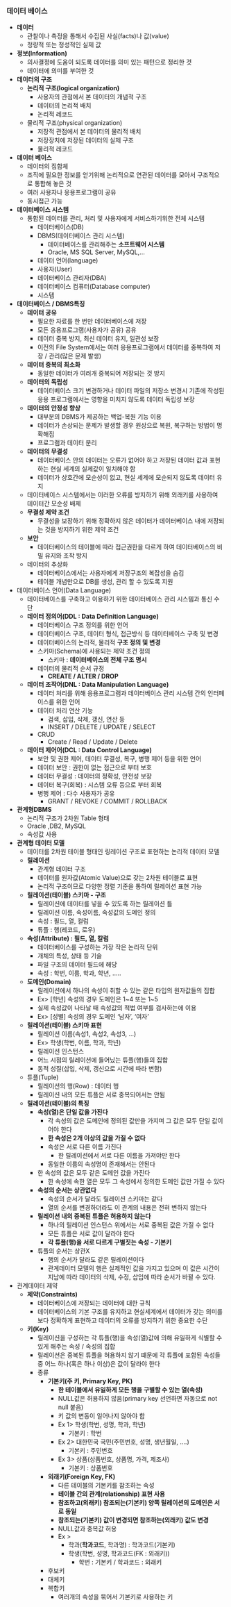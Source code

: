 ### 데이터 베이스

- **데이터**
  - 관찰이나 측정을 통해서 수집된 사실(facts)나 값(value)
  - 정량적 또는 정성적인 실제 값
- **정보(Information)**
  - 의사결정에 도움이 되도록 데이터를 의미 있는 패턴으로 정리한 것
  - 데이터에 의미를 부여한 것
- **데이터의 구조**
  - **논리적 구조(logical organization)**
    - 사용자의 관점에서 본 데이터의 개념적 구조
    - 데이터의 논리적 배치
    - 논리적 레코드
  - 물리적 구조(physical organization)
    - 저장적 관점에서 본 데이터의 물리적 배치
    - 저장장치에 저장된 데이터의 실제 구조
    - 물리적 레코드
- **데이터 베이스**
  - 데이터의 집합체
  - 조직에 필요한 정보를 얻기위해 논리적으로 연관된 데이터를 모아서 구조적으로 통합해 놓은 것
  - 여러 사용자나 응용프로그램이 공유
  - 동시접근 가능
- **데이터베이스 시스템**
  - 통합된 데이터를 관리, 처리 및 사용자에게 서비스하기위한 전체 시스템
    - 데이터베이스(DB)
    - DBMS(데이터베이스 관리 시스템)
      - 데이터베이스를 관리해주는 **소프트웨어 시스템**
      - Oracle, MS SQL Server, MySQL,…
    - 데이터 언어(language)
    - 사용자(User)
    - 데이터베이스 관리자(DBA)
    - 데이터베이스 컴퓨터(Database computer)
    - 시스템
- **데이터베이스 / DBMS특징**
  - **데이터 공유**
    - 필요한 자료를 한 번만 데이터베이스에 저장
    - 모든 응용프로그램(사용자가 공유) 공유
    - 데이터 중복 방지, 최신 데이터 유지, 일관성 보장
    - 이전의 File System에서는 여러 응용프로그램에서 데이터를 중복하여 저장 / 관리(많은 문제 발생)
  - **데이터 중복의 최소화**
    - 동일한 데이터가 여러개 중복되어 저장되는 것 방지
  - **데이터의 독립성**
    - 데이터베이스 크기 변경하거나 데이터 파일의 저장소 변경시 기존에 작성된 응용 프로그램에서는 영향을 미치지 않도록 데이터 독립성 보장
  - **데이터의 안정성 향상**
    - 대부분의 DBMS가 제공하는 백업-복원 기능 이용
    - 데이터가 손상되는 문제가 발생할 경우 원상으로 복원, 복구하는 방법이 명확해짐
    - 프로그램과 데이터 분리
  - **데이터의 무결성**
    - 데이터베이스 안의 데이터는 오류가 없어야 하고 저장된 데이터 값과 표현하는 현실 세계의 실제값이 일치해야 함
    - 데이터가 상호간에 모순성이 없고, 현실 세계에 모순되지 않도록 데이터 유지
  - 데이터베이스 시스템에서는 이러한 오류를 방지하기 위해 외래키를 사용하여 데이터간 모순성 배제
  - **무결성 제약 조건**
    - 무결성을 보장하기 위해 정확하지 않은 데이터가 데이터베이스 내에 저장되는 것을 방지하기 위한 제약 조건
  - **보안**
    - 데이터베이스의 테이블에 따라 접근권한을 다르게 하여 데이터베이스의 비밀 유지와 조작 방지
  - 데이터의 추상화
    - 데이터베이스에서는 사용자에게 저장구조의 복잡성을 숨김
    - 테이블 개념만으로 DB를 생성, 관리 할 수 있도록 지원
- 데이터베이스 언어(Data Language)
  - 데이터베이스를 구축하고 이용하기 위한 데이터베이스 관리 시스템과 통신 수단
  - **데이터 정의어(DDL : Data Definition Language)**
    - 데이터베이스 구조 정의를 위한 언어
    - 데이터베이스 구조, 데이터 형식, 접근방식 등 데이터베이스 구축 및 변경
    - 데이터베이스의 논리적, 물리적 **구조 정의 및 변경**
    - 스키마(Schema)에 사용되는 제약 조건 정의
      - 스키마 : **데이터베이스의 전체 구조 명시**
    - 데이터의 물리적 순서 규정
      - **CREATE / ALTER / DROP**
  - **데이터 조작어(DNL : Data Manipulation Language)**
    - 데이터 처리를 위해 응용프로그램과 데이터베이스 관리 시스템 간의 인터페이스를 위한 언어
    - 데이터 처리 연산 기능
      - 검색, 삽입, 삭제, 갱신, 연산 등
      - INSERT / DELETE / UPDATE / SELECT
    - CRUD
      - Create / Read / Update / Delete
  - **데이터 제어어(DCL : Data Control Language)**
    - 보안 및 권한 제어, 데이터 무결성, 복구, 병행 제어 등을 위한 언어
    - 데이터 보안 : 권한이 없는 접근으로 부터 보호
    - 데이터 무결성 : 데이터의 정확성, 안전성 보장
    - 데이터 복구(회복) : 시스템 오류 등으로 부터 회복
    - 병행 제어 : 다수 사용자가 공유
      - GRANT / REVOKE / COMMIT / ROLLBACK
- **관계형DBMS**
  - 논리적 구조가 2차원 Table 형태
  - Oracle ,DB2, MySQL
  - 속성값 사용
- **관계형 데이터 모델**
  - 데이터를 2차원 테이블 형태인 링레이션 구조로 표현하는 논리적 데이터 모델
  - **릴레이션**
    - 관계형 데이터 구조
    - 데이터를 원자값(Atomic Value)으로 갖는 2차원 테이블로 표현
    - 논리적 구조이므로 다양한 정렬 기준을 통하여 릴레이션 표현 가능
  - **릴레이션(테이블) 스키마 - 구조**
    - 릴레이션에 데이터를 넣을 수 있도록 하는 릴레이션 틀
    - 릴레이션 이름, 속성이름, 속성값의 도메인 정의
    - 속성 : 필드, 열, 컬럼
    - 튜플 : 행(레코드, 로우)
  - **속성(Attribute) : 필드, 열, 칼럼**
    - 데이터베이스를 구성하는 가장 작은 논리적 단위
    - 개체의 특성, 상태 등 기술
    - 파일 구조의 데이터 필드에 해당
    - 속성 : 학번, 이름, 학과, 학년, …..
  - **도메인(Domain)**
    - 릴레이션에서 하나의 속성이 취할 수 있는 같은 타입의 원자값들의 집합
    - Ex> [학년] 속성의 경우 도메인은 1~4 또는 1~5
    - 실제 속성값이 나타날 때 속성값의 적법 여부를 검사하는에 이용
    - Ex> [성별] 속성의 경우 도메인 ‘남자’, ‘여자’
  - **릴레이션(테이블) 스키마 표현**
    - 릴레이션 이름(속성1, 속성2, 속성3, …)
    - Ex> 학생(학번, 이름, 학과, 학년)
    - 릴레이션 인스턴스
    - 어느 시점의 릴레이션에 들어닜는 튜플(행)들의 집합
    - 동적 성질(삽입, 삭제, 갱신으로 시간에 따라 변함)
  - 튜플(Tuple)
    - 릴레이션의 행(Row) : 데이터 행
    - 릴레이션 내의 모든 튜플은 서로 중복되어서는 안됨
  - **릴레이션(테이블)의 특징**
    - **속성(열)은 단일 값을 가진다**
      - 각 속성의 값은 도메인에 정의된 값만을 가지며 그 값은 모두 단일 값이어야 한다
      - **한 속성은 2개 이상의 값을 가질 수 없다**
      - 속성은 서로 다른 이름 가진다
        - 한 릴레이션에서 서로 다른 이름을 가져야만 한다
      - 동일한 이름의 속성명이 존재해서는 안된다
    - 한 속성의 값은 모두 같은 도메인 값을 가진다
      - 한 속성에 속한 열은 모두 그 속성에서 정의한 도메인 값만 가질 수 있다
    - **속성의 순서는 상관없다**
      - 속성의 순서가 달라도 릴레이션 스키마는 같다
      - 열의 순서를 변경하더라도 이 관계의 내용은 전혀 변하지 않는다
    - **릴레이션 내의 중복된 튜플은 허용하지 않는다**
      - 하나의 릴레이션 인스턴스 위에서는 서로 중복된 값은 가질 수 없다
      - 모든 튜플은 서로 값이 달라야 한다
      - **각 튜플(행)을 서로 다르게 구별짓는 속성 - 기본키**
    - 튜플의 순서는 상관X
      - 행의 순서가 달라도 같은 릴레이션이다
      - 관계데이터 모델의 행은 실제적인 값을 가지고 있으며 이 값은 시간이 지남에 따라 데이터의 삭제, 수정, 삽입에 따라 순서가 바뀔 수 있다.
- 관계데이터 제약
  - **제약(Constraints)**
    - 데이터베이스에 저장되는 데이터에 대한 규칙
    - 데이터베이스의 기본 구조를 유지하고 현실세계에서 데이터가 갖는 의미를 보다 정확하게 표현하고 데이터의 오류를 방지하기 위한 중요한 수단
  - **키(Key)**
    - 릴레이션을 구성하는 각 튜플(행)을 속성(열)값에 의해 유일하게 식별할 수 있게 해주는 속성 / 속성의 집합
    - 릴레이션은 중복된 튜플을 허용하지 않기 떄문에 각 튜플에 포함된 속성들 중 어느 하나(혹은 하나 이상)은 값이 달라야 한다
    - 종류
      - **기본키(주 키, Primary Key, PK)**
        - **한 테이블에서 유일하게 모든 행을 구별할 수 있는 열(속성)**
        - NULL값은 허용하지 않음(primary key 선언하면 자동으로 not null 붙음)
        - 키 값의 변동이 일어나지 않아야 함
        - Ex 1> 학생(학번, 성명, 학과, 학년)
          - 기본키 : 학번
        - Ex 2> 대한민국 국민(주민번호, 성명, 생년월일, ….)
          - 기본키 : 주민번호
        - Ex 3> 상품(상품번호, 상품명, 가격, 제조사)
          - 기본키 : 상품번호
      - **외래키(Foreign Key, FK)**
        - 다른 테이블의 기본키를 참조하는 속성
        - **테이블 간의 관계(relationship) 표현 사용**
        - **참조하고(외래키) 참조되는(기본키) 양쪽 릴레이션의 도메인은 서로 동일**
        - **참조되는(기본키) 값이 변경되면 참조하는(외래키) 값도 변경**
        - NULL값과 중복값 허용
        - Ex >
          - 학과(**학과코드**, 학과명) : 학과코드(기본키)
          - 학생(학번, 성명, 학과코드(FK : 외래키))
            - 학번 : 기본키 / 학과코드 : 외래키
      - 후보키
      - 대체키
      - 복합키
        - 여러개의 속성을 묶어서 기본키로 사용하는 키

​	